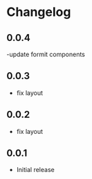 # Changelog

## 0.0.4

-update formit components

## 0.0.3

- fix layout
  
## 0.0.2

- fix layout

## 0.0.1

- Initial release
